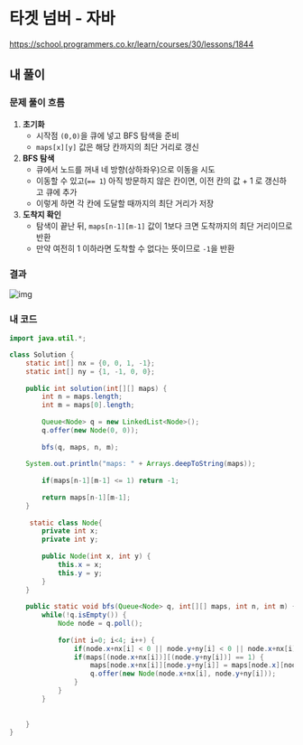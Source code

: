 # **타겟 넘버 - 자바**

https://school.programmers.co.kr/learn/courses/30/lessons/1844

## **내 풀이**

### **문제 풀이 흐름**

1. **초기화**
   - 시작점 `(0,0)`을 큐에 넣고 BFS 탐색을 준비
   - `maps[x][y]` 값은 해당 칸까지의 최단 거리로 갱신
2. **BFS 탐색**
   - 큐에서 노드를 꺼내 네 방향(상하좌우)으로 이동을 시도
   - 이동할 수 있고(`== 1`) 아직 방문하지 않은 칸이면, 이전 칸의 값 + 1 로 갱신하고 큐에 추가
   - 이렇게 하면 각 칸에 도달할 때까지의 최단 거리가 저장
3. **도착지 확인**
   - 탐색이 끝난 뒤, `maps[n-1][m-1]` 값이 1보다 크면 도착까지의 최단 거리이므로 반환
   - 만약 여전히 1 이하라면 도착할 수 없다는 뜻이므로 `-1`을 반환

### 

### **결과**

![img](https://postfiles.pstatic.net/MjAyNTA5MDVfMTcw/MDAxNzU3MDcyNTM4NjI0.jw8EagoAGkXRpUNfcYlY4_Tae4Xlb1FPJ-8GZnavGgAg.yyx5aqiXHB98adccPim6qX8kLG9LSvrg9WDyBczA8zog.PNG/image.png?type=w773)



### **내 코드**

```java
import java.util.*;

class Solution {
    static int[] nx = {0, 0, 1, -1};
	static int[] ny = {1, -1, 0, 0};
    
    public int solution(int[][] maps) {
        int n = maps.length;
    	int m = maps[0].length;
    	
    	Queue<Node> q = new LinkedList<Node>();
    	q.offer(new Node(0, 0));
    	
    	bfs(q, maps, n, m);
    	
   	System.out.println("maps: " + Arrays.deepToString(maps));
    	
    	if(maps[n-1][m-1] <= 1) return -1;
    	
        return maps[n-1][m-1];
    }
    
     static class Node{
    	private int x;
    	private int y;
    	
    	public Node(int x, int y) {
    		this.x = x;
    		this.y = y;
    	}
    }
    
    public static void bfs(Queue<Node> q, int[][] maps, int n, int m) {
    	while(!q.isEmpty()) {
    		Node node = q.poll();
    		
    		for(int i=0; i<4; i++) {
    			if(node.x+nx[i] < 0 || node.y+ny[i] < 0 || node.x+nx[i] >= n || node.y+ny[i] >= m) continue;
    			if(maps[(node.x+nx[i])][(node.y+ny[i])] == 1) {
        			maps[node.x+nx[i]][node.y+ny[i]] = maps[node.x][node.y] + 1;
    				q.offer(new Node(node.x+nx[i], node.y+ny[i]));
    			}
    		}
    	}
    	
    	
    }
}
```

### 